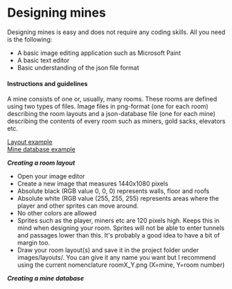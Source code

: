 # Designing mines

Designing mines is easy and does not require any coding skills. All 
you need is the following:

* A basic image editing application such as Microsoft Paint
* A basic text editor
* Basic understanding of the json file format

#### Instructions and guidelines
A mine consists of one or, usually, many rooms. These rooms are 
defined using two types of files. Image files in png-format 
(one for each room) describing the room layouts and a 
json-database file (one for each mine) describing the contents of every 
room such as miners, gold sacks, elevators etc.   

[Layout example](../images/layouts/room1_1.png)   
[Mine database example](../mines/mine1.json)

***Creating a room layout***
* Open your image editor
* Create a new image that measures 1440x1080 pixels
* Absolute black (RGB value 0, 0, 0) represents walls, floor and roofs
* Absolute white (RGB value (255, 255, 255) represents areas where the 
player and other sprites can move around.
* No other colors are allowed
* Sprites such as the player, miners etc are 120 pixels high. Keeps this
in mind when designing your room. Sprites will not be able to enter 
tunnels and passages lower than this. It's probably a good idea to have 
a bit of margin too.
* Draw your room layout(s) and save it in the project folder under 
images/layouts/. You can give it any name you want but I recommend using 
the current nomenclature roomX_Y.png (X=mine, Y=room number)

***Creating a mine database***
